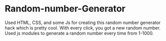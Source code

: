 # Random-number-Generator

Used HTML, CSS, and some Js for creating this random number generator hack which is pretty cool. With every click, you got a new random number. Used js modules to generate a random number every time from 1-1000.

